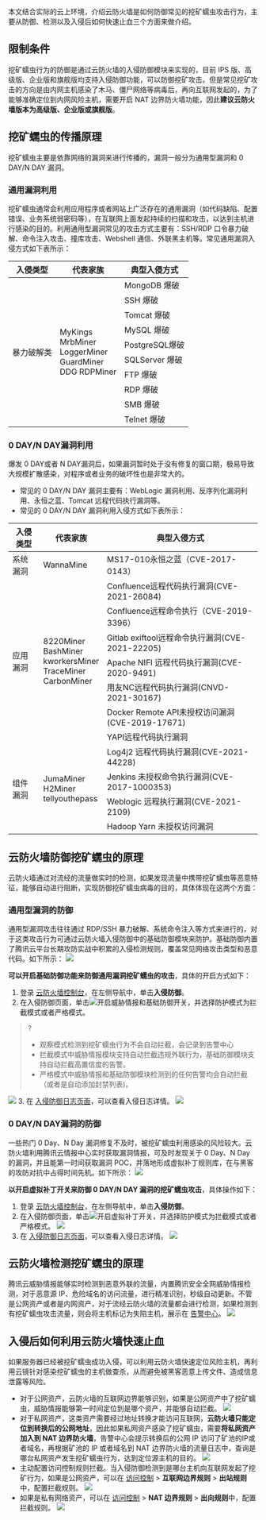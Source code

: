 本文结合实际的云上环境，介绍云防火墙是如何防御常见的挖矿蠕虫攻击行为，主要从防御、检测以及入侵后如何快速止血三个方面来做介绍。

## 限制条件
挖矿蠕虫行为的防御是通过云防火墙的入侵防御模块来实现的，目前 IPS 版、高级版、企业版和旗舰版均支持入侵防御功能，可以防御挖矿攻击。但是常见挖矿攻击的方向是由内网主机感染了木马、僵尸网络等病毒后，再向互联网发起的，为了能够准确定位到内网风险主机，需要开启 NAT 边界防火墙功能，因此**建议云防火墙版本为高级版、企业版或旗舰版**。

## 挖矿蠕虫的传播原理
挖矿蠕虫主要是依靠网络的漏洞来进行传播的，漏洞一般分为通用型漏洞和 0 DAY/N DAY 漏洞。

### 通用漏洞利用
挖矿蠕虫通常会利用应用程序或者网站上广泛存在的通用漏洞（如代码缺陷、配置错误、业务系统弱密码等），在互联网上面发起持续的扫描和攻击，以达到主机进行感染的目的。利用通用型漏洞常见的攻击方式主要有：SSH/RDP 口令暴力破解、命令注入攻击、撞库攻击、Webshell 通信、外联黑主机等。常见通用漏洞入侵方式如下表所示：
<table>
<thead>
<tr>
<th>入侵类型</th>
<th>代表家族</th>
<th>典型入侵方式</th>
</tr>
</thead>
<tbody><tr>
<td rowspan=11>暴力破解类</td>
<td rowspan=11>MyKings<br>MrbMiner<br>LoggerMiner<br>GuardMiner<br>DDG RDPMiner</td>
<td>MongoDB 爆破</td>
</tr>
<tr>
 <td>SSH 爆破</td>
</tr>
<tr>
 <td>Tomcat 爆破</td>
</tr>
<tr>
<td>MySQL 爆破</td>
</tr>
<tr>
  <td>PostgreSQL爆破</td>
</tr>
<tr>
  <td>SQLServer 爆破</td>
</tr>
<tr>
  <td>FTP 爆破</td>
</tr>
<tr>
  <td>RDP 爆破</td>
</tr>
<tr>
  <td>SMB 爆破</td>
</tr>
<tr>
  <td>Telnet 爆破</td>
</tr>
</tbody></table>

### 0 DAY/N DAY漏洞利用
爆发 0 DAY或者 N DAY漏洞后，如果漏洞暂时处于没有修复的窗口期，极易导致大规模扩散感染，对程序或者业务的破坏性也是非常大的。
- 常见的 0 DAY/N DAY 漏洞主要有：WebLogic 漏洞利用、反序列化漏洞利用、永恒之蓝、Tomcat 远程代码执行漏洞等。
- 常见的 0 DAY/N DAY 漏洞利用入侵方式如下表所示：
<table>
<thead>
<tr>
<th>入侵类型</th>
<th>代表家族</th>
<th>典型入侵方式</th>
</tr>
</thead>
<tbody><tr>
<td>系统漏洞</td>
<td>WannaMine</td>
<td>MS17-010永恒之蓝（CVE-2017-0143）</td>
</tr>
<tr>
<td rowspan=7>应用漏洞</td>
<td rowspan=7>8220Miner<br>BashMiner<br>kworkersMiner<br>TraceMiner<br>CarbonMiner</td>
<td>Confluence远程代码执行漏洞(CVE-2021-26084)</td>
</tr>
<tr>
<td>Confluence远程命令执行（CVE-2019-3396）</td>
</tr>
<tr>
<td>Gitlab exiftool远程命令执行漏洞(CVE-2021-22205)</td>
</tr>
<tr>
<td>Apache NIFI 远程代码执行漏洞(CVE-2020-9491)</td>
</tr>
<tr>
<td>用友NC远程代码执行漏洞(CNVD-2021-30167)</td>
</tr>
<tr>
<td>Docker Remote API未授权访问漏洞(CVE-2019-17671)</td>
</tr>
<tr>
<td>YAPI远程代码执行漏洞</td>
</tr>
<tr>
<td rowspan=4>组件漏洞</td>
<td rowspan=4>JumaMiner<br>H2Miner<br>tellyouthepass</td>
<td>Log4j2 远程代码执行漏洞(CVE-2021-44228)</td>
</tr>
<tr>
<td>Jenkins 未授权命令执行漏洞(CVE-2017-1000353)</td>
</tr>
<tr>
<td>Weblogic 远程执行漏洞(CVE-2021-2109)</td>
</tr>
<tr>
<td>Hadoop Yarn 未授权访问漏洞</td>
</tr>
</tbody></table>

## 云防火墙防御挖矿蠕虫的原理
云防火墙通过对流经的流量做实时的检测，如果发现流量中携带挖矿蠕虫等恶意特征，能够自动进行阻断，实现防御挖矿蠕虫病毒的目的，具体体现在这两个方面：

### 通用型漏洞的防御
通用型漏洞攻击往往通过 RDP/SSH 暴力破解、系统命令注入等方式来进行的，对于这类攻击行为可通过云防火墙入侵防御中的基础防御模块来防护。基础防御内置了腾讯云平台长期攻防实战中积累的入侵检测规则，覆盖常见网络攻击类型和恶意代码。如下所示：
![](https://qcloudimg.tencent-cloud.cn/raw/098e40e23c0acae0817b834f437355fb.png)

**可以开启基础防御功能来防御通用漏洞挖矿蠕虫的攻击**，具体的开启方式如下：
1. 登录 [云防火墙控制台](https://console.cloud.tencent.com/cfw/asset)，在左侧导航中，单击**入侵防御**。
2. 在入侵防御页面，单击![](https://qcloudimg.tencent-cloud.cn/raw/6b585aa1156a486d15c5da8790fd837b.png)开启威胁情报和基础防御开关，并选择防护模式为拦截模式或者严格模式。
>?
>- 观察模式检测到挖矿蠕虫行为不会自动拦截，会记录到告警中心
>- 拦截模式中威胁情报模块支持自动拦截违规外联行为，基础防御模块支持自动拦截高置信度的告警。
>- 严格模式中威胁情报和基础防御模块检测到的任何告警均会自动拦截（或者是自动添加封禁列表)。
>
![](https://qcloudimg.tencent-cloud.cn/raw/9971321d836a53563d80a827432ec59d.png)
3. 在 [入侵防御日志页面](https://console.cloud.tencent.com/cfw/ipslog)，可以查看入侵日志详情。
![](https://qcloudimg.tencent-cloud.cn/raw/f084d945a9495f2a111b5d20937bd4dd.png)

### 0 DAY/N DAY漏洞的防御

一些热门 0 Day、N Day 漏洞修复不及时，被挖矿蠕虫利用感染的风险较大。云防火墙利用腾讯云情报中心实时获取漏洞情报，可及时发现关于 0 Day、N Day 的漏洞，并且能第一时间获取漏洞 POC，并落地形成虚拟补丁规则库，在与黑客的攻防对抗中占得时间先机。如下所示：
![](https://qcloudimg.tencent-cloud.cn/raw/c7e02110e9bc11f791e98584112da414.png)

**以开启虚拟补丁开关来防御 0 DAY/N DAY 漏洞的挖矿蠕虫攻击**，具体操作如下：
1. 登录 [云防火墙控制台](https://console.cloud.tencent.com/cfw/asset)，在左侧导航中，单击**入侵防御**。
2. 在入侵防御页面，单击![](https://qcloudimg.tencent-cloud.cn/raw/6b585aa1156a486d15c5da8790fd837b.png)开启虚拟补丁开关，并选择防护模式为拦截模式或者严格模式。
![](https://qcloudimg.tencent-cloud.cn/raw/63e39a82918a3cd193cd79e31f0e3832.png)
3. 在 [入侵防御日志页面](https://console.cloud.tencent.com/cfw/ipslog)，可以查看入侵日志详情。
![](https://qcloudimg.tencent-cloud.cn/raw/fc2fd46dfb92da1059f5d14b964cbf98.png)

## 云防火墙检测挖矿蠕虫的原理
腾讯云威胁情报能够实时检测到恶意外联的流量，内置腾讯安全全网威胁情报检测，对于恶意源 IP、危险域名的访问流量，进行精准识别，秒级自动更新。不管是公网资产或者是内网资产，对于流经云防火墙的流量都会进行检测，如果检测到有挖矿蠕虫攻击流量，则会将主机标记为失陷主机，展示在 [告警中心](https://console.cloud.tencent.com/cfw/warncenter)。
![](https://qcloudimg.tencent-cloud.cn/raw/038bc5ebfa7131139dd37ffd4420f720.png)

## 入侵后如何利用云防火墙快速止血
如果服务器已经被挖矿蠕虫成功入侵，可以利用云防火墙快速定位风险主机，再利用云镜针对感染挖矿蠕虫的主机做查杀，从而避免被黑客恶意上传文件、造成信息泄露等风险。
- 对于公网资产，云防火墙的互联网边界能够识别，如果是公网资产中了挖矿蠕虫，威胁情报能够第一时间定位到是哪个资产，并能够自动拦截。
![](https://qcloudimg.tencent-cloud.cn/raw/a6adf9171a950368a8f27bac0373705d.png)
- 对于私网资产，这类资产需要经过地址转换才能访问互联网，**云防火墙只能定位到转换后的公网地址**，因此如果私网资产感染了挖矿蠕虫，需要**将私网资产加入到 NAT 边界防火墙**，告警中心会提示转换后的公网 IP 访问了矿池的IP或者域名，再根据矿池的 IP 或者域名到 NAT 边界防火墙的流量日志中，查询是哪台私网资产发生挖矿蠕虫行为，达到定位源主机的目的。
![](https://qcloudimg.tencent-cloud.cn/raw/6beee61dc510af0ab79a195d03d14855.png)
- 主动配置访问控制规则拦截。当入侵防御检测到是哪台主机向互联网发起了挖矿行为，如果是公网资产，可以在 [访问控制](https://console.cloud.tencent.com/cfw/ac/internet) > **互联网边界规则**  > **出站规则**中，配置拦截规则。
![](https://qcloudimg.tencent-cloud.cn/raw/631b8f2e27c7692531cbd7c6c7cd6247.png)
- 如果是私有网络资产，可以在  [访问控制](https://console.cloud.tencent.com/cfw/ac/internet) > **NAT 边界规则**  > **出向规则**中，配置拦截规则。
![](https://qcloudimg.tencent-cloud.cn/raw/8c4d1477e0ca9acec8045ea8e4b9eabc.png)
